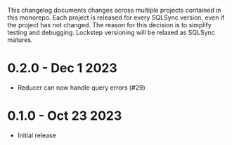 This changelog documents changes across multiple projects contained in this monorepo. Each project is released for every SQLSync version, even if the project has not changed. The reason for this decision is to simplify testing and debugging. Lockstep versioning will be relaxed as SQLSync matures.

# 0.2.0 - Dec 1 2023

- Reducer can now handle query errors (#29)

# 0.1.0 - Oct 23 2023

- Initial release
